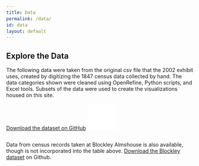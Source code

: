 ```yaml
---
title: Data
permalink: /data/
id: data
layout: default
---
```


<div class="row">
    <h2>Explore the Data</h2>
</div>

<!--add data table-->
<div class="row align-items-center" markdown="1">

The following data were taken from the original csv file that the 2002 exhibit uses, created by digitizing the 1847 census data collected by hand. The data categories shown were cleaned using OpenRefine, Python scripts, and Excel tools. Subsets of the data were used to create the visualizations housed on this site.

</div>

<div class="row">
<!--button to download csv-->
<a class="btn btn-danger btn-sm github " href="https://github.com/swat-ds/datasets/tree/main/1847census" role="button"><span style="margin-right: 0.5rem;">Download the dataset on GitHub</span><img class="float-center" alt="github octocat logo" src="../assets/img/pinned-octocat.svg"/></a>

</div>

<table id="datatable" class="display table-striped" width="100%">
    <thead></thead>
</table>


<div class="row align-items-center" markdown="1">

Data from census records taken at Blockley Almshouse is also available, though is not incorporated into the table above. [Download the Blockley dataset](https://github.com/swat-ds/datasets/blob/f40dd72219ce3670ee091fc4f55ff0e365cbc567/1847census/sofaac-blockleycensus.csv) on Github.

</div>
